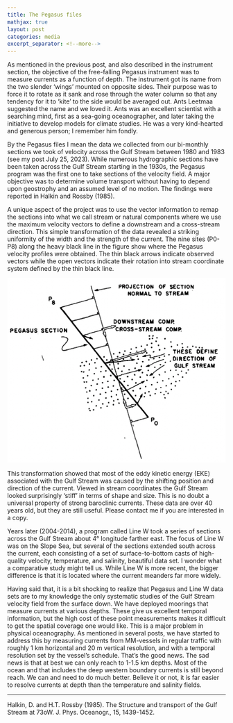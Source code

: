 ```yaml
---
title: The Pegasus files 
mathjax: true
layout: post
categories: media
excerpt_separator: <!--more-->
---
```


As mentioned in the previous post, and also described in the instrument section, the objective of the free-falling Pegasus instrument was to measure currents as a function of depth. The instrument got its name from the two slender ‘wings’ mounted on opposite sides. Their purpose was to force it to rotate as it sank and rose through the water column so that any tendency for it to ‘kite’ to the side would be averaged out.  Ants Leetmaa suggested the name and we loved it. Ants was an excellent scientist with a searching mind, first as a sea-going oceanographer, and later taking the initiative to develop models for climate studies. He was a very kind-hearted and generous person; I remember him fondly.  
<!--more-->

By the Pegasus files I mean the data we collected from our bi-monthly sections we took of velocity across the Gulf Stream between 1980 and 1983 (see my post July 25, 2023). While numerous hydrographic sections have been taken across the Gulf Stream starting in the 1930s, the Pegasus program was the first one to take sections of the velocity field. A major objective was to determine volume transport without having to depend upon geostrophy and an assumed level of no motion. The findings were reported in Halkin and Rossby (1985). 

A unique aspect of the project was to use the vector information to remap the sections into what we call stream or natural components where we use the maximum velocity vectors to define a downstream and a cross-stream direction. This simple transformation of the data revealed a striking uniformity of the width and the strength of the current. The nine sites (P0-P8) along the heavy black line in the figure show where the Pegasus velocity profiles were obtained. The thin black arrows indicate observed vectors while the open vectors indicate their rotation into stream coordinate system defined by the thin black line. 

![Pegasus_projection.jpg](/assets/Pegasus_projection.jpg)

This transformation showed that most of the eddy kinetic energy (EKE) associated with the Gulf Stream was caused by the shifting position and direction of the current. Viewed in stream coordinates the Gulf Stream looked surprisingly ‘stiff’ in terms of shape and size. This is no doubt a universal property of strong baroclinic currents. These data are over 40 years old, but they are still useful. Please contact me if you are interested in a copy. 

Years later (2004-2014), a program called Line W took a series of sections across the Gulf Stream about 4° longitude farther east. The focus of Line W was on the Slope Sea, but several of the sections extended south across the current, each consisting of a set of surface-to-bottom casts of high-quality velocity, temperature, and salinity, beautiful data set. I wonder what a comparative study might tell us. While Line W is more recent, the bigger difference is that it is located where the current meanders far more widely. 

Having said that, it is a bit shocking to realize that Pegasus and Line W data sets are to my knowledge the only systematic studies of the Gulf Stream velocity field from the surface down. We have deployed moorings that measure currents at various depths. These give us excellent temporal information, but the high cost of these point measurements makes it difficult to get the spatial coverage one would like. This is a major problem in physical oceanography. As mentioned in several posts, we have started to address this by measuring currents from MM-vessels in regular traffic with roughly 1 km horizontal and 20 m vertical resolution, and with a temporal resolution set by the vessel’s schedule. That’s the good news. The sad news is that at best we can only reach to 1-1.5 km depths. Most of the ocean and that includes the deep western boundary currents is still beyond reach. We can and need to do much better. Believe it or not, it is far easier to resolve currents at depth than the temperature and salinity fields. 

- - - - -
Halkin, D. and H.T. Rossby (1985).  The Structure and transport of the Gulf Stream at 73oW.  J. Phys. Oceanogr., 15, 1439-1452.


